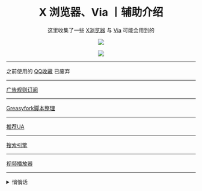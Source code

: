 [X浏览器]: https://www.xbext.com/
[Via]: https://viayoo.com/

<div align="center">
  
# X 浏览器、Via 丨辅助介绍

这里收集了一些 [X浏览器] 与 [Via] 可能会用到的

<!-- -->
![](https://moe-counter.glitch.me/get/@daidai0912?theme=rule34)

![](https://cdn.jsdelivr.net/gh/Daidai0912/Dai_dai@master/picture/%E5%91%86%E5%91%86.svg)
<!-- -->

</div>

---

之前使用的 [QQ收藏](https://daidai0912.github.io/qq) 已废弃

---

[广告规则订阅](https://daidai0912.github.io/rule)

---

[Greasyfork脚本整理](https://daidai0912.github.io/greasyfork)

---

[推荐UA](https://daidai0912.github.io/ua)

---

[搜索引擎](https://daidai0912.github.io/search)

---

[视频播放器](https://daidai0912.github.io/video-player)

---

<details>
  <summary>悄悄话</summary>

  `自用,若用于其他用途自行承担责任`

  [𝗫浏览器 - 去白名单](https://daidai0912.github.io/x)

  [𝑉𝑖𝑎 - 去白名单](https://daidai0912.github.io/via)

  [雨见/可拓·Xiu/嗅觉 - 去白名单](https://daidai0912.github.io/browser)
</details>
